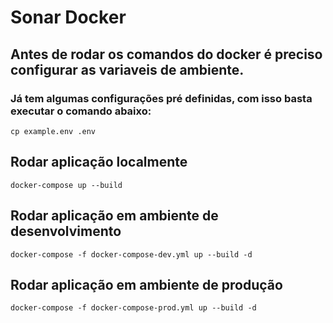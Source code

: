 # Sonar Docker
## Antes de rodar os comandos do docker é preciso configurar as variaveis de ambiente.
### Já tem algumas configurações pré definidas, com isso basta executar o comando abaixo:
    cp example.env .env
## Rodar aplicação localmente
    docker-compose up --build
## Rodar aplicação em ambiente de desenvolvimento
    docker-compose -f docker-compose-dev.yml up --build -d
## Rodar aplicação em ambiente de produção
    docker-compose -f docker-compose-prod.yml up --build -d